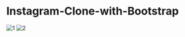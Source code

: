 # Instagram-Clone-with-Bootstrap
![1](https://user-images.githubusercontent.com/97463861/216829137-9a18a2a3-d065-4673-8e42-4fe36ac78085.png)
![2](https://user-images.githubusercontent.com/97463861/216829152-1ef3b0a8-eb27-472a-ac5d-e64de217b8b8.png)

